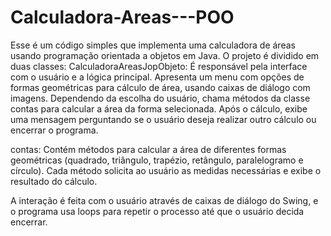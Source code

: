 # Calculadora-Areas---POO

Esse é um código simples que implementa uma calculadora de áreas usando programação orientada a objetos em Java. O projeto é dividido em duas classes:
CalculadoraAreasJopObjeto: É responsável pela interface com o usuário e a lógica principal. Apresenta um menu com opções de formas geométricas para cálculo de área, usando caixas de diálogo com imagens. Dependendo da escolha do usuário, chama métodos da classe contas para calcular a área da forma selecionada. Após o cálculo, exibe uma mensagem perguntando se o usuário deseja realizar outro cálculo ou encerrar o programa.

contas: Contém métodos para calcular a área de diferentes formas geométricas (quadrado, triângulo, trapézio, retângulo, paralelogramo e círculo). Cada método solicita ao usuário as medidas necessárias e exibe o resultado do cálculo.

A interação é feita com o usuário através de caixas de diálogo do Swing, e o programa usa loops para repetir o processo até que o usuário decida encerrar. 
